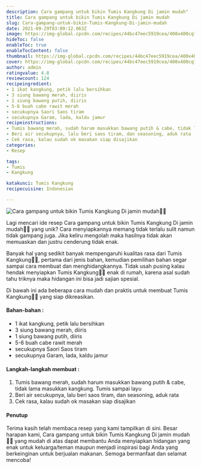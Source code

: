 ```yaml
---
description: Cara gampang untuk bikin Tumis Kangkung Di jamin mudah"
title: Cara gampang untuk bikin Tumis Kangkung Di jamin mudah
slug: Cara-gampang-untuk-bikin-Tumis-Kangkung-Di-jamin-mudah
date: 2021-09-29T03:09:12.063Z
image: https://img-global.cpcdn.com/recipes/44bc47eec5919cea/400x400cq70/photo.jpg
hideToc: false
enableToc: true
enableTocContent: false
thumbnail: https://img-global.cpcdn.com/recipes/44bc47eec5919cea/400x400cq70/photo.jpg
cover: https://img-global.cpcdn.com/recipes/44bc47eec5919cea/400x400cq70/photo.jpg
author: admin
ratingvalue: 4.8
reviewcount: 124
recipeingredient:
- 1 ikat kangkung, petik lalu bersihkan
- 3 siung bawang merah, diiris
- 1 siung bawang putih, diiris
- 5-6 buah cabe rawit merah
- secukupnya Saori Saos tiram
- secukupnya Garam, lada, kaldu jamur
recipeinstructions:
- Tumis bawang merah, sudah harum masukkan bawang putih & cabe, tidak lama masukkan kangkung. Tumis sampai layu
- Beri air secukupnya, lalu beri saos tiram, dan seasoning, aduk rata
- Cek rasa, kalau sudah ok masakan siap disajikan
categories:
- Resep

tags:
- Tumis
- Kangkung

katakunci: Tumis Kangkung
recipecuisine: Indonesian

---
```


![Cara gampang untuk bikin Tumis Kangkung Di jamin mudah👩‍🍳](https://img-global.cpcdn.com/recipes/44bc47eec5919cea/400x400cq70/photo.jpg)

Lagi mencari ide resep Cara gampang untuk bikin Tumis Kangkung Di jamin mudah👩‍🍳 yang unik? Cara menyiapkannya memang tidak terlalu sulit namun tidak gampang juga. Jika keliru mengolah maka hasilnya tidak akan memuaskan dan justru cenderung tidak enak.

Banyak hal yang sedikit banyak mempengaruhi kualitas rasa dari Tumis Kangkung👩‍🍳, pertama dari jenis bahan, kemudian pemilihan bahan segar sampai cara membuat dan menghidangkannya. Tidak usah pusing kalau hendak menyiapkan Tumis Kangkung👩‍🍳 enak di rumah, karena asal sudah tahu triknya maka hidangan ini bisa jadi sajian spesial.

Di bawah ini ada beberapa cara mudah dan praktis untuk membuat Tumis Kangkung👩‍🍳 yang siap dikreasikan.

<!--inarticleads1-->

#### Bahan-bahan :

- 1 ikat kangkung, petik lalu bersihkan
- 3 siung bawang merah, diiris
- 1 siung bawang putih, diiris
- 5-6 buah cabe rawit merah
- secukupnya Saori Saos tiram
- secukupnya Garam, lada, kaldu jamur

<!--inarticleads2-->

#### Langkah-langkah membuat :

1. Tumis bawang merah, sudah harum masukkan bawang putih & cabe, tidak lama masukkan kangkung. Tumis sampai layu
1. Beri air secukupnya, lalu beri saos tiram, dan seasoning, aduk rata
1. Cek rasa, kalau sudah ok masakan siap disajikan

#### Penutup

Terima kasih telah membaca resep yang kami tampilkan di sini. Besar harapan kami, Cara gampang untuk bikin Tumis Kangkung Di jamin mudah👩‍🍳 yang mudah di atas dapat membantu Anda menyiapkan hidangan yang enak untuk keluarga/teman maupun menjadi inspirasi bagi Anda yang berkeinginan untuk berjualan makanan. Semoga bermanfaat dan selamat mencoba!